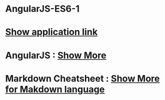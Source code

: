 # AngularJS-ES6-1

#   [Show application link](taouangularjsexemple.comli.com)


















#  AngularJS : [Show More](https://angular.io/docs/ts/latest/guide/setup.html)



# Markdown Cheatsheet : [Show More for Makdown language](https://github.com/adam-p/markdown-here/wiki/Markdown-Cheatsheet)
